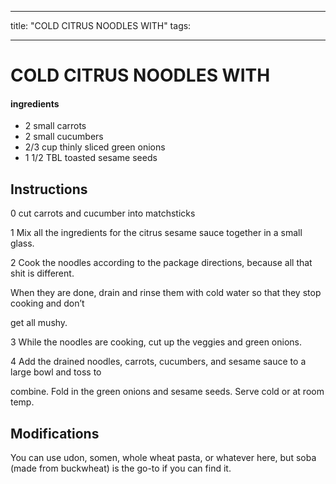 
---
title: "COLD CITRUS NOODLES WITH"
tags:

---

# COLD CITRUS NOODLES WITH

#### ingredients
* 2 small carrots
* 2 small cucumbers 
* 2/3 cup thinly sliced green onions 
* 1 1/2 TBL toasted sesame seeds 



## Instructions
0 cut carrots and cucumber into matchsticks

1 Mix all the ingredients for the citrus sesame sauce together in a small glass.

2 Cook the noodles according to the package directions, because all that shit is different.

When they are done, drain and rinse them with cold water so that they stop cooking and don’t

get all mushy.

3 While the noodles are cooking, cut up the veggies and green onions.

4 Add the drained noodles, carrots, cucumbers, and sesame sauce to a large bowl and toss to

combine. Fold in the green onions and sesame seeds. Serve cold or at room temp.



## Modifications
You can use udon, somen, whole wheat pasta, or whatever here, but soba (made from buckwheat) is the go-to if you can find it.

